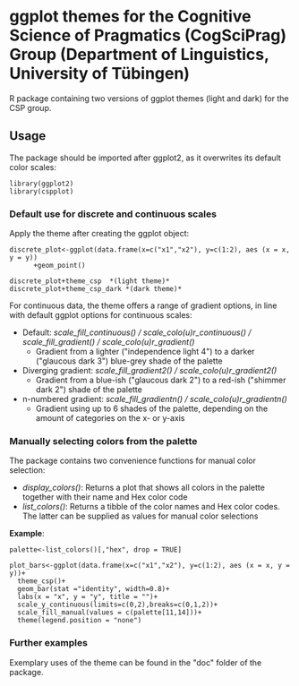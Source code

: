 # ggplot themes for the Cognitive Science of Pragmatics (CogSciPrag) Group (Department of Linguistics, University of Tübingen)

R package containing two versions of ggplot themes (light and dark) for the CSP group.

## Usage

The package should be imported after ggplot2, as it overwrites its default color scales:

	library(ggplot2)
    library(cspplot)
  
### Default use for discrete and continuous scales 
Apply the theme after creating the ggplot object:

	discrete_plot<-ggplot(data.frame(x=c("x1","x2"), y=c(1:2), aes (x = x, y = y))
          +geom_point()
      
    discrete_plot+theme_csp  *(light theme)*
    discrete_plot+theme_csp_dark *(dark theme)*


For continuous data, the theme offers a range of gradient options, in line with default ggplot options for continuous scales:

- Default: *scale_fill_continuous() / scale_colo(u)r_continuous() / scale_fill_gradient() / scale_colo(u)r_gradient()* 
	- Gradient from a lighter ("independence light 4") to a darker ("glaucous dark 3") blue-grey shade of the palette
- Diverging gradient: *scale_fill_gradient2() / scale_colo(u)r_gradient2()*
	- Gradient from a blue-ish ("glaucous dark 2") to a red-ish ("shimmer dark 2") shade of the palette
- n-numbered gradient: *scale_fill_gradientn() / scale_colo(u)r_gradientn()*
	- Gradient using up to 6 shades of the palette, depending on the amount of categories on the x- or y-axis

### Manually selecting colors from the palette

The package contains two convenience functions for manual color selection:

- *display_colors()*: Returns a plot that shows all colors in the palette together with their name and Hex color code
- *list_colors()*: Returns a tibble of the color names and Hex color codes. The latter can be supplied as values for manual color selections
	
**Example**:

	palette<-list_colors()[,"hex", drop = TRUE]

	plot_bars<-ggplot(data.frame(x=c("x1","x2"), y=c(1:2), aes (x = x, y = y))+
	  theme_csp()+
	  geom_bar(stat ="identity", width=0.8)+
	  labs(x = "x", y = "y", title = "")+
	  scale_y_continuous(limits=c(0,2),breaks=c(0,1,2))+
	  scale_fill_manual(values = c(palette[11,14]))+
	  theme(legend.position = "none")


### Further examples

Exemplary uses of the theme can be found in the "doc" folder of the package.